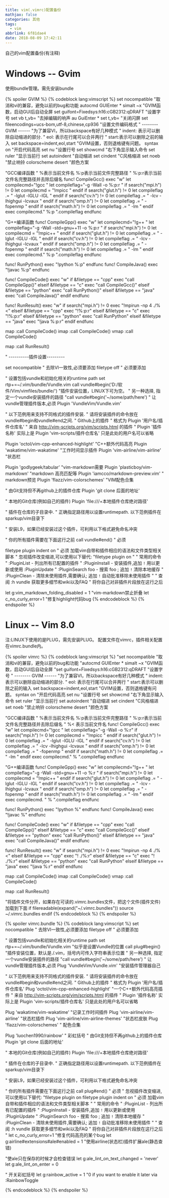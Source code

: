 ```yaml
---
title: vim(.vimrc)配置备份
mathjax: false
categories: 其他
tags:
  - vim
abbrlink: 6f81dae4
date: 2018-08-09 17:42:11
---
```




自己的vim配置备份(有注释)
<!--more-->



# Windows -- Gvim

使用bundle管理。需先安装bundle

{% spoiler GVIM %}
{% codeblock lang:vimscript %}
set nocompatible "取消和vi的兼容，避免以前的bug和功能
autocmd GUIEnter * simalt ~x "GVIM函数，启动GUI后自动全屏
set guifont=Fixedsys:h16:cGB2312:qDRAFT "设置字号
set vb t_vb= "去掉编辑的响声
au GuiEnter * set t_vb= "关闭闪屏
set fileencodings=ucs-bom,utf-8,chinese,cp936 "设置文件编码格式
" -------- GVIM ------ 
"为了兼容VI，所以backspace有好几种模式
" indent: 表示可以删除自动缩进的部分.
" eol: 表示在行尾可以合并两行
" start:表示可以删除之前的输入
set backspace=indent,eol,start "GVIM设置，否则退格键有问题。
syntax on "开启代码高亮
set nu "设置行号
set showcmd "右下角显示输入命令
set ruler "显示当前行
set autoindent "自动缩进
set cindent "C风格缩进
set noeb "禁止响铃
colorscheme desert "颜色方案


"GCC编译函数
" %表示当前文件名 %:p表示当前文件完整路径
" %:p:r表示当前文件名完整路径并去除后缀名
func! CompileGcc()
    exec "w"
    let compilecmd="!gcc "
    let compileflag="-g -Wall  -o %:p:r "
    if search("mpi\.h") != 0
        let compilecmd = "!mpicc "
    endif
    if search("glut\.h") != 0
        let compileflag .= " -lglut -lGLU -lGL "
    endif
    if search("cv\.h") != 0
        let compileflag .= " -lcv -lhighgui -lcvaux "
    endif
    if search("omp\.h") != 0
        let compileflag .= " -fopenmp "
    endif
    if search("math\.h") != 0
        let compileflag .= " -lm "
    endif
    exec compilecmd." %:p ".compileflag
endfunc

"G++编译函数
func! CompileGpp()
    exec "w"
    let compilecmd="!g++ "
    let compileflag="-g -Wall -std=gnu++11  -o %:p:r "
    if search("mpi\.h") != 0
        let compilecmd = "!mpic++ "
    endif
    if search("glut\.h") != 0
        let compileflag .= " -lglut -lGLU -lGL "
    endif
    if search("cv\.h") != 0
        let compileflag .= " -lcv -lhighgui -lcvaux "
    endif
    if search("omp\.h") != 0
        let compileflag .= " -fopenmp "
    endif
    if search("math\.h") != 0
        let compileflag .= " -lm "
    endif
    exec compilecmd." %:p ".compileflag
endfunc


func! RunPython()
        exec "!python %:p"
endfunc
func! CompileJava()
    exec "!javac %:p"
endfunc


func! CompileCode()
        exec "w"
        if &filetype == "cpp"
                exec "call CompileGpp()"
        elseif &filetype == "c"
                exec "call CompileGcc()"
        elseif &filetype == "python"
                exec "call RunPython()"
        elseif &filetype == "java"
                exec "call CompileJava()"
        endif
endfunc

func! RunResult()
        exec "w"
        if search("mpi\.h") != 0
            exec "!mpirun -np 4 ./%<"
        elseif &filetype == "cpp"
            exec "!%:p:r"
        elseif &filetype == "c"
            exec "!%:p:r"
        elseif &filetype == "python"
            exec "call RunPython"
        elseif &filetype == "java"
            exec "!java %:p:r"
        endif
endfunc

map <F5> :call CompileCode()<CR>
imap <F5> <ESC>:call CompileCode()<CR>
vmap <F5> <ESC>:call CompileCode()<CR>

map <F6> :call RunResult()<CR>

" ----------插件设置---------

set nocompatible              " 去除VI一致性,必须要添加
filetype off                  " 必须要添加

" 设置包括vundle和初始化相关的runtime path
set rtp+=~/.vim/bundle/Vundle.vim
call vundle#begin('D:/软件/Vim/vimfiles/bundle/') "插件安装位置，LINUX下可为空。
" 另一种选择, 指定一个vundle安装插件的路径
"call vundle#begin('~/some/path/here')
" 让vundle管理插件版本,必须
Plugin 'VundleVim/Vundle.vim'

" 以下范例用来支持不同格式的插件安装.
" 请将安装插件的命令放在vundle#begin和vundle#end之间.
" Github上的插件
" 格式为 Plugin '用户名/插件仓库名'
" 来自 http://vim-scripts.org/vim/scripts.html 的插件
" Plugin '插件名称' 实际上是 Plugin 'vim-scripts/插件仓库名' 只是此处的用户名可以省略

Plugin 'octol/vim-cpp-enhanced-highlight' "C++额外代码高亮
Plugin 'wakatime/vim-wakatime' "工作时间显示插件
Plugin 'vim-airline/vim-airline' "状态栏

Plugin 'godlygeek/tabular' "vim-markdown需要
Plugin 'plasticboy/vim-markdown' "markdown 高亮匹配等
Plugin 'iamcco/markdown-preview.vim' " markdown预览
Plugin 'flazz/vim-colorschemes' "VIM配色合集




" 由Git支持但不再github上的插件仓库 Plugin 'git clone 后面的地址'

" 本地的Git仓库(例如自己的插件) Plugin 'file:///+本地插件仓库绝对路径'

" 插件在仓库的子目录中.
" 正确指定路径用以设置runtimepath. 以下范例插件在sparkup/vim目录下

" 安装L9，如果已经安装过这个插件，可利用以下格式避免命名冲突

" 你的所有插件需要在下面这行之前
call vundle#end()            " 必须

filetype plugin indent on    " 必须 加载vim自带和插件相应的语法和文件类型相关脚本
" 忽视插件改变缩进,可以使用以下替代:
"filetype plugin on
"
" 常用的命令
" :PluginList       - 列出所有已配置的插件
" :PluginInstall     - 安装插件,追加 `!` 用以更新或使用 :PluginUpdate
" :PluginSearch foo - 搜索 foo ; 追加 `!` 清除本地缓存
" :PluginClean      - 清除未使用插件,需要确认; 追加 `!` 自动批准移除未使用插件
"
" 查阅 :h vundle 获取更多细节和wiki以及FAQ
" 将你自己对非插件片段放在这行之后

let g:vim_markdown_folding_disabled = 1 "vim-markdown禁止折叠
let c_no_curly_error=1 "修复highlight代码bug
{% endcodeblock %}
{% endspoiler %}


# Linux -- Vim 8.0



注:LINUX下使用的是PLUG，需先安装PLUG。
配置文件在vimrc，插件相关配置在vimrc.bundle内。

{% spoiler vimrc %}
{% codeblock lang:vimscript %}
"set nocompatible "取消和vi的兼容，避免以前的bug和功能
"autocmd GUIEnter * simalt ~x "GVIM函数，启动GUI后自动全屏
"set guifont=Fixedsys:h16:cGB2312:qDRAFT "设置字号
" -------- GVIM ------ 
"为了兼容VI，所以backspace有好几种模式
" indent: 表示可以删除自动缩进的部分.
" eol: 表示在行尾可以合并两行
" start:表示可以删除之前的输入
set backspace=indent,eol,start "GVIM设置，否则退格键有问题。
syntax on "开启代码高亮
set nu "设置行号
set showcmd "右下角显示输入命令
set ruler "显示当前行
set autoindent "自动缩进
set cindent "C风格缩进
set noeb "禁止响铃
colorscheme desert "颜色方案


"GCC编译函数
" %表示当前文件名 %:p表示当前文件完整路径
" %:p:r表示当前文件名完整路径并去除后缀名
" %< 表示当前文件名
func! CompileGcc()
    exec "w"
    let compilecmd="!gcc "
    let compileflag="-g -Wall  -o %:r"
    if search("mpi\.h") != 0
        let compilecmd = "!mpicc "
    endif
    if search("glut\.h") != 0
        let compileflag .= " -lglut -lGLU -lGL "
    endif
    if search("cv\.h") != 0
        let compileflag .= " -lcv -lhighgui -lcvaux "
    endif
    if search("omp\.h") != 0
        let compileflag .= " -fopenmp "
    endif
    if search("math\.h") != 0
        let compileflag .= " -lm "
    endif
    exec compilecmd." % ".compileflag
endfunc

"G++编译函数
func! CompileGpp()
    exec "w"
    let compilecmd="!g++ "
    let compileflag="-g -Wall -std=gnu++11  -o %:r "
    if search("mpi\.h") != 0
        let compilecmd = "!mpic++ "
    endif
    if search("glut\.h") != 0
        let compileflag .= " -lglut -lGLU -lGL "
    endif
    if search("cv\.h") != 0
        let compileflag .= " -lcv -lhighgui -lcvaux "
    endif
    if search("omp\.h") != 0
        let compileflag .= " -fopenmp "
    endif
    if search("math\.h") != 0
        let compileflag .= " -lm "
    endif
    exec compilecmd. " % ".compileflag
endfunc


func! RunPython()
        exec "!python %"
endfunc
func! CompileJava()
    exec "!javac %"
endfunc


func! CompileCode()
        exec "w"
        if &filetype == "cpp"
                exec "call CompileGpp()"
        elseif &filetype == "c"
                exec "call CompileGcc()"
        elseif &filetype == "python"
                exec "call RunPython()"
        elseif &filetype == "java"
                exec "call CompileJava()"
        endif
endfunc

func! RunResult()
        exec "w"
        if search("mpi\.h") != 0
            exec "!mpirun -np 4 ./%<"
        elseif &filetype == "cpp"
            exec "! ./%:r"
        elseif &filetype == "c"
            exec "! ./%:r"
        elseif &filetype == "python"
            exec "call RunPython"
        elseif &filetype == "java"
            exec "!java %:r"
        endif
endfunc

map <F5> :call CompileCode()<CR>
imap <F5> <ESC>:call CompileCode()<CR>
vmap <F5> <ESC>:call CompileCode()<CR>

map <F6> :call RunResult()<CR>

"将插件文件分开，如果存在可读的.vimrc.bundles文件，把这个文件(插件文件)加载到下面
if filereadable(expand("~/.vimrc.bundles"))
  source ~/.vimrc.bundles
endif
{% endcodeblock %}
{% endspoiler %}


{% spoiler vimrc.bundle %}
{% codeblock lang:vimscript %}
set nocompatible              " 去除VI一致性,必须要添加
filetype off                  " 必须要添加

" 设置包括vundle和初始化相关的runtime path
set rtp+=~/.vim/bundle/Vundle.vim "似乎是设置Vundle的位置
call plug#begin() "插件安装位置，默认是./.vim，括号内可传入字符串表示位置
" 另一种选择, 指定一个vundle安装插件的路径
"call vundle#begin('~/some/path/here')
" 让vundle管理插件版本,必须
Plug 'VundleVim/Vundle.vim' "安装插件管理器自己

" 以下范例用来支持不同格式的插件安装.
" 请将安装插件的命令放在vundle#begin和vundle#end之间.
" Github上的插件
" 格式为 Plugin '用户名/插件仓库名'
Plug 'octol/vim-cpp-enhanced-highlight' "一个C++额外代码高亮插件
" 来自 http://vim-scripts.org/vim/scripts.html 的插件
" Plugin '插件名称' 实际上是 Plugin 'vim-scripts/插件仓库名' 只是此处的用户名可以省略

Plug 'wakatime/vim-wakatime' "记录工作时间插件 
Plug 'vim-airline/vim-airline' "状态栏插件
Plug 'vim-airline/vim-airline-themes' "状态栏皮肤
Plug 'flazz/vim-colorschemes' " 配色合集

Plug 'luochen1990/rainbow' " 彩虹括号
" 由Git支持但不再github上的插件仓库 Plugin 'git clone 后面的地址'

" 本地的Git仓库(例如自己的插件) Plugin 'file:///+本地插件仓库绝对路径'

" 插件在仓库的子目录中.
" 正确指定路径用以设置runtimepath. 以下范例插件在sparkup/vim目录下

" 安装L9，如果已经安装过这个插件，可利用以下格式避免命名冲突

" 你的所有插件需要在下面这行之前
call plug#end()            " 必须
" 忽视插件改变缩进,可以使用以下替代:
"filetype plugin on
filetype plugin indent on    " 必须 加载vim自带和插件相应的语法和文件类型相关脚本
"
" 常用的命令
" :PluginList       - 列出所有已配置的插件
" :PluginInstall     - 安装插件,追加 `!` 用以更新或使用 :PluginUpdate
" :PluginSearch foo - 搜索 foo ; 追加 `!` 清除本地缓存
" :PluginClean      - 清除未使用插件,需要确认; 追加 `!` 自动批准移除未使用插件
"
" 查阅 :h vundle 获取更多细节和wiki以及FAQ
" 将你自己对非插件片段放在这行之后
"
let c_no_curly_error=1 "修复代码高亮的某个bug
let g:airline#extensions#ale#enabled = 1 "使用airline(状态栏)插件扩展ale(静态查错)

"使ale只在保存的时候才会检查错误
let g:ale_lint_on_text_changed = 'never'
let g:ale_lint_on_enter = 0

" 开关彩虹括号
let g:rainbow_active = 1 "0 if you want to enable it later via :RainbowToggle

{% endcodeblock %}
{% endspoiler %}
